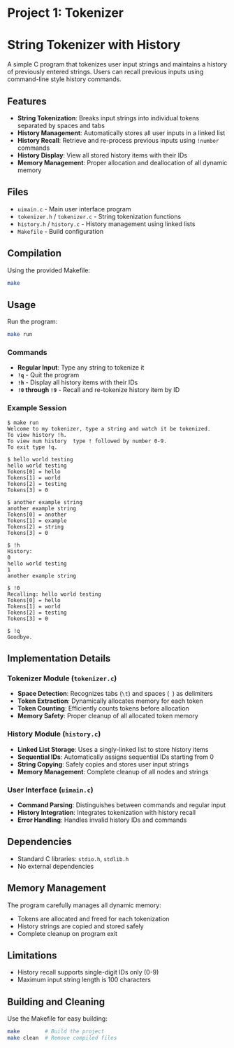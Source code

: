 Project 1: Tokenizer
====================

# String Tokenizer with History

A simple C program that tokenizes user input strings and maintains a history of previously entered strings. Users can recall previous inputs using command-line style history commands.

## Features

- **String Tokenization**: Breaks input strings into individual tokens separated by spaces and tabs
- **History Management**: Automatically stores all user inputs in a linked list
- **History Recall**: Retrieve and re-process previous inputs using `!number` commands
- **History Display**: View all stored history items with their IDs
- **Memory Management**: Proper allocation and deallocation of all dynamic memory

## Files

- `uimain.c` - Main user interface program
- `tokenizer.h` / `tokenizer.c` - String tokenization functions
- `history.h` / `history.c` - History management using linked lists
- `Makefile` - Build configuration

## Compilation

Using the provided Makefile:
```bash
make
```

## Usage

Run the program:
```bash
make run
```

### Commands

- **Regular Input**: Type any string to tokenize it
- **`!q`** - Quit the program
- **`!h`** - Display all history items with their IDs
- **`!0` through `!9`** - Recall and re-tokenize history item by ID

### Example Session

```
$ make run
Welcome to my tokenizer, type a string and watch it be tokenized. 
To view history !h.
To view num history  type ! followed by number 0-9.
To exit type !q.

$ hello world testing
hello world testing
Tokens[0] = hello
Tokens[1] = world
Tokens[2] = testing
Tokens[3] = 0

$ another example string
another example string
Tokens[0] = another
Tokens[1] = example
Tokens[2] = string
Tokens[3] = 0

$ !h
History:
0
hello world testing
1
another example string

$ !0
Recalling: hello world testing
Tokens[0] = hello
Tokens[1] = world
Tokens[2] = testing
Tokens[3] = 0

$ !q
Goodbye.
```

## Implementation Details

### Tokenizer Module (`tokenizer.c`)
- **Space Detection**: Recognizes tabs (`\t`) and spaces (` `) as delimiters
- **Token Extraction**: Dynamically allocates memory for each token
- **Token Counting**: Efficiently counts tokens before allocation
- **Memory Safety**: Proper cleanup of all allocated token memory

### History Module (`history.c`)
- **Linked List Storage**: Uses a singly-linked list to store history items
- **Sequential IDs**: Automatically assigns sequential IDs starting from 0
- **String Copying**: Safely copies and stores user input strings
- **Memory Management**: Complete cleanup of all nodes and strings

### User Interface (`uimain.c`)
- **Command Parsing**: Distinguishes between commands and regular input
- **History Integration**: Integrates tokenization with history recall
- **Error Handling**: Handles invalid history IDs and commands

## Dependencies

- Standard C libraries: `stdio.h`, `stdlib.h`
- No external dependencies

## Memory Management

The program carefully manages all dynamic memory:
- Tokens are allocated and freed for each tokenization
- History strings are copied and stored safely
- Complete cleanup on program exit

## Limitations

- History recall supports single-digit IDs only (0-9)
- Maximum input string length is 100 characters

## Building and Cleaning

Use the Makefile for easy building:
```bash
make        # Build the project
make clean  # Remove compiled files
```